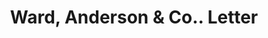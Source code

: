 ---
doi: 10.7916/D8CV5VSM
date_other: '1890'
date_other_textual: 1890-1899
form: correspondence
genre:
- Letters (correspondence)
name:
- Ward, Anderson & Co.
object_in_context_url: https://biggert.cul.columbia.edu/items/view/ave_biggert_00871
subject_hierarchical_geographic:
- New York, New York, United States
subject_name:
- Ward, Anderson & Co.
title: Ward, Anderson & Co.. Letter
sort_title: Ward, Anderson & Co.. Letter
call_number: ave_biggert_00871
coordinates:
- 40.69277777777778,-73.99027777777778
pid: ave_biggert_00871
identifiers: ave_biggert_00871
permalink: /biggert/ave_biggert_00871/
layout: iiif-image-page
---